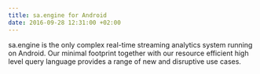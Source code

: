 ```yaml
---
title: sa.engine for Android
date: 2016-09-28 12:31:00 +02:00
---
```


sa.engine is the only complex real-time streaming analytics system running on Android. Our minimal footprint together with our resource efficient high level query language provides a range of new and disruptive use cases.
